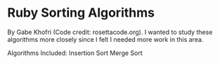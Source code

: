 # Ruby Sorting Algorithms

By Gabe Khofri (Code credit: rosettacode.org).
I wanted to study these algorithms more closely since I felt I needed more work in this area.


Algorithms Included:
Insertion Sort
Merge Sort
